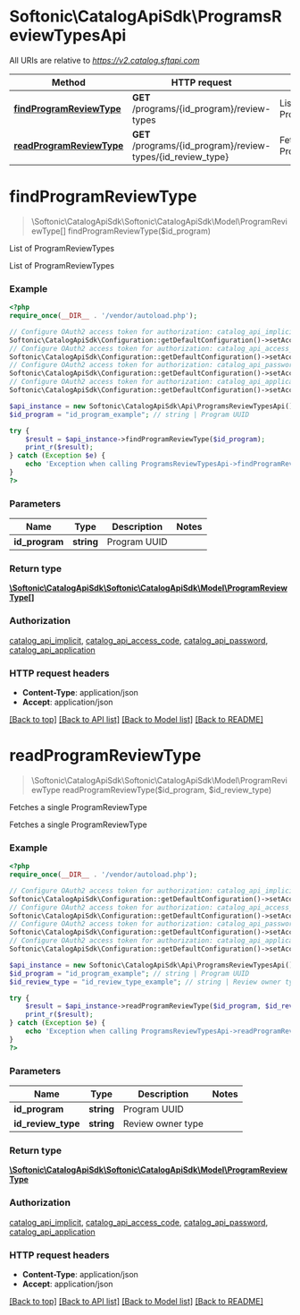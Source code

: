 # Softonic\CatalogApiSdk\ProgramsReviewTypesApi

All URIs are relative to *https://v2.catalog.sftapi.com*

Method | HTTP request | Description
------------- | ------------- | -------------
[**findProgramReviewType**](ProgramsReviewTypesApi.md#findProgramReviewType) | **GET** /programs/{id_program}/review-types | List of ProgramReviewTypes
[**readProgramReviewType**](ProgramsReviewTypesApi.md#readProgramReviewType) | **GET** /programs/{id_program}/review-types/{id_review_type} | Fetches a single ProgramReviewType


# **findProgramReviewType**
> \Softonic\CatalogApiSdk\Softonic\CatalogApiSdk\Model\ProgramReviewType[] findProgramReviewType($id_program)

List of ProgramReviewTypes

List of ProgramReviewTypes

### Example
```php
<?php
require_once(__DIR__ . '/vendor/autoload.php');

// Configure OAuth2 access token for authorization: catalog_api_implicit
Softonic\CatalogApiSdk\Configuration::getDefaultConfiguration()->setAccessToken('YOUR_ACCESS_TOKEN');
// Configure OAuth2 access token for authorization: catalog_api_access_code
Softonic\CatalogApiSdk\Configuration::getDefaultConfiguration()->setAccessToken('YOUR_ACCESS_TOKEN');
// Configure OAuth2 access token for authorization: catalog_api_password
Softonic\CatalogApiSdk\Configuration::getDefaultConfiguration()->setAccessToken('YOUR_ACCESS_TOKEN');
// Configure OAuth2 access token for authorization: catalog_api_application
Softonic\CatalogApiSdk\Configuration::getDefaultConfiguration()->setAccessToken('YOUR_ACCESS_TOKEN');

$api_instance = new Softonic\CatalogApiSdk\Api\ProgramsReviewTypesApi();
$id_program = "id_program_example"; // string | Program UUID

try {
    $result = $api_instance->findProgramReviewType($id_program);
    print_r($result);
} catch (Exception $e) {
    echo 'Exception when calling ProgramsReviewTypesApi->findProgramReviewType: ', $e->getMessage(), PHP_EOL;
}
?>
```

### Parameters

Name | Type | Description  | Notes
------------- | ------------- | ------------- | -------------
 **id_program** | **string**| Program UUID |

### Return type

[**\Softonic\CatalogApiSdk\Softonic\CatalogApiSdk\Model\ProgramReviewType[]**](../Model/ProgramReviewType.md)

### Authorization

[catalog_api_implicit](../../README.md#catalog_api_implicit), [catalog_api_access_code](../../README.md#catalog_api_access_code), [catalog_api_password](../../README.md#catalog_api_password), [catalog_api_application](../../README.md#catalog_api_application)

### HTTP request headers

 - **Content-Type**: application/json
 - **Accept**: application/json

[[Back to top]](#) [[Back to API list]](../../README.md#documentation-for-api-endpoints) [[Back to Model list]](../../README.md#documentation-for-models) [[Back to README]](../../README.md)

# **readProgramReviewType**
> \Softonic\CatalogApiSdk\Softonic\CatalogApiSdk\Model\ProgramReviewType readProgramReviewType($id_program, $id_review_type)

Fetches a single ProgramReviewType

Fetches a single ProgramReviewType

### Example
```php
<?php
require_once(__DIR__ . '/vendor/autoload.php');

// Configure OAuth2 access token for authorization: catalog_api_implicit
Softonic\CatalogApiSdk\Configuration::getDefaultConfiguration()->setAccessToken('YOUR_ACCESS_TOKEN');
// Configure OAuth2 access token for authorization: catalog_api_access_code
Softonic\CatalogApiSdk\Configuration::getDefaultConfiguration()->setAccessToken('YOUR_ACCESS_TOKEN');
// Configure OAuth2 access token for authorization: catalog_api_password
Softonic\CatalogApiSdk\Configuration::getDefaultConfiguration()->setAccessToken('YOUR_ACCESS_TOKEN');
// Configure OAuth2 access token for authorization: catalog_api_application
Softonic\CatalogApiSdk\Configuration::getDefaultConfiguration()->setAccessToken('YOUR_ACCESS_TOKEN');

$api_instance = new Softonic\CatalogApiSdk\Api\ProgramsReviewTypesApi();
$id_program = "id_program_example"; // string | Program UUID
$id_review_type = "id_review_type_example"; // string | Review owner type

try {
    $result = $api_instance->readProgramReviewType($id_program, $id_review_type);
    print_r($result);
} catch (Exception $e) {
    echo 'Exception when calling ProgramsReviewTypesApi->readProgramReviewType: ', $e->getMessage(), PHP_EOL;
}
?>
```

### Parameters

Name | Type | Description  | Notes
------------- | ------------- | ------------- | -------------
 **id_program** | **string**| Program UUID |
 **id_review_type** | **string**| Review owner type |

### Return type

[**\Softonic\CatalogApiSdk\Softonic\CatalogApiSdk\Model\ProgramReviewType**](../Model/ProgramReviewType.md)

### Authorization

[catalog_api_implicit](../../README.md#catalog_api_implicit), [catalog_api_access_code](../../README.md#catalog_api_access_code), [catalog_api_password](../../README.md#catalog_api_password), [catalog_api_application](../../README.md#catalog_api_application)

### HTTP request headers

 - **Content-Type**: application/json
 - **Accept**: application/json

[[Back to top]](#) [[Back to API list]](../../README.md#documentation-for-api-endpoints) [[Back to Model list]](../../README.md#documentation-for-models) [[Back to README]](../../README.md)

